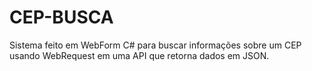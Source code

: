# CEP-BUSCA
Sistema feito em WebForm C# para buscar informações sobre um CEP usando WebRequest em uma API que retorna dados em JSON.
